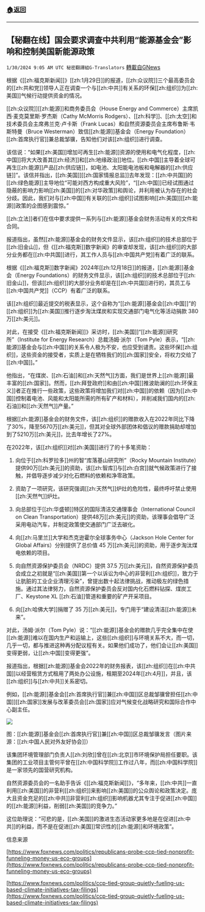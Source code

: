 ###  [:house:返回](README.md)
---


## 【秘翻在线】国会要求调查中共利用“能源基金会”影响和控制美国新能源政策
`1/30/2024 9:05 AM UTC 秘密翻譯組G-Translators` [轉載自GNews](https://gnews.org/articles/2265665)

根据《[[zh:福克斯新闻]]》[[zh:1月29日]]的报道，[[zh:众议院]]三个最高委员会的[[zh:共和党]]领导人正在调查一个与[[zh:中共]]有关系的环保[[zh:组织]]为[[zh:美国]]气候行动提供资金的情况。

[[zh:众议院]][[zh:能源]]和商务委员会（House Energy and Commerce）主席凯西·麦克莫里斯·罗杰斯（Cathy McMorris Rodgers）、[[zh:科学]]、[[zh:太空]]和技术委员会主席弗兰克·卢卡斯（Frank Lucas）和自然资源委员会主席布鲁斯·韦斯特曼（Bruce Westerman）致信[[zh:能源]]基金会（Energy Foundation）[[zh:首席执行官]]兼总裁邹骥，告知他们对该[[zh:组织]]进行调查。

该信说：“如果[[zh:美国]]增加可再生[[zh:能源]]资源的使用和电气化程度，[[zh:中国]]将大大改善其[[zh:经济]]和[[zh:地缘政治]]地位。[[zh:中国]]主导着全球可再生[[zh:能源]]产品[[zh:供应链]]，如电池、太阳能电池板和电解器的[[zh:供应链]]”。该信并指出，[[zh:美国]][[zh:国家情报总监]]去年发现：[[zh:中共国]]的[[zh:绿色能源]]主导地位“可能对西方构成重大风险”，“[[zh:中国]]已经试图通过隐蔽的影响力影响[[zh:美国]]的[[zh:对华政策]]和舆论，并利用被认为存在的社会分歧。因此，我们对与[[zh:中国]]有关联的[[zh:组织]]试图影响[[zh:美国]][[zh:能源]]政策的企图感到震惊。”

[[zh:立法]]者们在信中要求提供一系列与[[zh:能源]]基金会财务活动有关的文件和合同。

报道指出，虽然[[zh:能源]]基金会的财务文件显示，该[[zh:组织]]的技术总部位于[[zh:旧金山]]，但《[[zh:福克斯]]数字新闻》的审查却发现，该[[zh:组织]]的大部分业务都在[[zh:中共国]]进行，其工作人员与[[zh:中国共产党]]有着广泛的联系。

根据《[[zh:福克斯]]数字新闻》2024年[[zh:12月18日]]的报道，[[zh:能源]]基金会（Energy Foundations）的财务文件显示，该[[zh:组织]]的技术总部位于[[zh:旧金山]]，但该[[zh:组织]]的大部分业务却是在[[zh:中共国]]进行的，其员工与[[zh:中国共产党]]（CCP）有着广泛的联系。

该[[zh:组织]]最近提交的税表显示，这个自称为“[[zh:能源]]基金会[[zh:中国]]”的[[zh:组织]]为[[zh:美国]]推行逐步淘汰煤炭和实现交通部门电气化等活动捐款 380 万[[zh:美元]]。

对此，在接受《[[zh:福克斯新闻]]》采访时，[[zh:美国]]“[[zh:能源]]研究所”（Institute for Energy Research）总裁汤姆·派尔（Tom Pyle）表示，“[[zh:能源]]基金会与[[zh:中国]]的关系令人极为不安，也应受到谴责。这些环保[[zh:组织]]，这些资金的接受者，实质上是在牺牲我们的[[zh:国家]]安全，将权力交给了[[zh:中国]]。”

他指出，“在煤炭、[[zh:石油]]和[[zh:天然气]]方面，我们是世界上[[zh:能源]]最丰富的[[zh:国家]]。然而，[[zh:拜登政府]]和由[[zh:中国]]推波助澜的[[zh:环保主义]]者正在推行一些政策，这些政策将增加我们对[[zh:中国]]的依赖（因为[[zh:中国]]控制着电池、风能和太阳能所需的所有矿产和材料），并削减我们国内的[[zh:石油]]和[[zh:天然气]]产量。”

根据[[zh:能源]]基金会的财务文件，该[[zh:组织]]的赠款收入在2022年同比下降了30%，降至5670万[[zh:美元]]，但其对全球外部团体和倡议的赠款捐助却增加到了5210万[[zh:美元]]，比去年增长了27%。

在2022年，该[[zh:组织]]对[[zh:美国]]进行了的十多笔资助：

1.   向位于[[zh:科罗拉多]]州的智“库落基山研究所”（Rocky Mountain Institute）提供90万[[zh:美元]]的资助，该[[zh:智库]]与[[zh:白宫]]就气候政策进行了接触，并倡导逐步减少对化石燃料的依赖和净零政策。

2.  资助了一项研究，该研究强调[[zh:天然气]]炉灶的危险性，最终呼吁禁止使用[[zh:天然气]]炉灶。

3.  向总部位于[[zh:华盛顿]]特区的国际清洁交通理事会（International Council on Clean Transportation）提供48万[[zh:美元]]的资助，该理事会倡导广泛采用电动汽车，并制定政策使交通部门广泛去碳化。

4.   向[[zh:马里兰]]大学和杰克逊霍尔全球事务中心（Jackson Hole Center for Global Affairs）分别提供了总价值 45 万[[zh:美元]]的资助，用于逐步淘汰煤电依赖的项目。

5.   向自然资源保护委员会（NRDC）提供 37.5 万[[zh:美元]]，自然资源保护委员会成立之初就是“[[zh:美国]]第一个以诉讼为中心的非营利[[zh:组织]]，致力于让肮脏的工业企业清理污染”，曾提出数十起法律挑战，推动极左的绿色措施。通过其法律努力，自然资源保护委员会反对国内化石燃料钻探、煤炭工厂、Keystone XL [[zh:石油]]管道和重要的矿产开采项目。

6.   向[[zh:哈佛大学]]捐赠了 35 万[[zh:美元]]，专门用于“建设清洁[[zh:能源]]未来”。

对此，汤姆·派尔（Tom Pyle）说：“[[zh:能源]]基金会的赠款几乎完全集中在使[[zh:能源]]难以在国内生产和运输上，这些[[zh:组织]]与环境关系不大，而一切，几乎一切，都与推进这种再分配议程有关。如果他们成功了，他们会让[[zh:美国]]变得更弱，让[[zh:中国]]变得更强”。

报道指出，根据[[zh:能源]]基金会2022年的财务报表，该[[zh:组织]]在[[zh:中共国]]以经营租赁方式租用了两处办公设施，租期至2024年[[zh:4月]]，并且，该[[zh:组织]]与[[zh:中共]]关系密切。

例如，[[zh:能源]]基金会[[zh:首席执行官]]兼[[zh:中国]]区总裁邹骥曾担任[[zh:中国]][[zh:国家]]发展与改革委员会[[zh:国家]]应对气候变化战略研究和国际合作中心副主任。


![](ipfs://QmUmfcUHmVeojW5Vj3Btn2NXTJx7KeGSVLV2p2j43fszDC?.png)


图：[[zh:能源]]基金会[[zh:首席执行官]]兼[[zh:中国]]区总裁邹骥发言（图片来源：[[zh:中国人民对外友好协会]]）

该集团环境管理部门负责人[[zh:刘欣]]曾在[[zh:北京]]市环境保护局担任要职。该集团的工业项目主管何平曾在[[zh:中国科学院]]工作过八年，而[[zh:中国科学院]]是一家领先的国营研究机构。

自然资源委员会的一名助手告诉《[[zh:福克斯新闻]]》，“多年来，[[zh:中共]]一直利用[[zh:美国]]的非营利[[zh:组织]]来影响[[zh:美国]]的公众舆论和政策决定。庞大且资金充足的[[zh:中共]]非营利[[zh:组织]]影响机器尤其专注于促进[[zh:中国]]的[[zh:能源]]利益，削弱[[zh:美国]]的竞争力。”

这位助理说：“可悲的是，[[zh:美国]]的激进生态活动家更多地是在促进[[zh:中共]]的利益，而不是在促进[[zh:美国]]常识性的[[zh:能源]]和环境政策”。

信息来源

[https://www.foxnews.com/politics/republicans-probe-ccp-tied-nonprofit-funneling-money-us-eco-groups](https://www.foxnews.com/politics/republicans-probe-ccp-tied-nonprofit-funneling-money-us-eco-groups)

[https://www.foxnews.com/politics/ccp-tied-group-quietly-fueling-us-based-climate-initiatives-tax-filings](https://www.foxnews.com/politics/ccp-tied-group-quietly-fueling-us-based-climate-initiatives-tax-filings)
